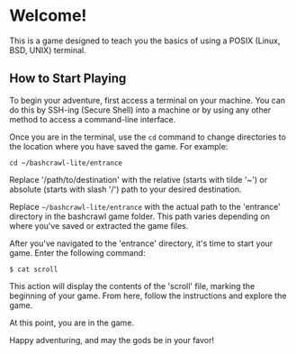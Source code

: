 # Welcome!

This is a game designed to teach you the basics of using a POSIX (Linux, BSD, UNIX) terminal.

## How to Start Playing

To begin your adventure, first access a terminal on your machine. You can do this by SSH-ing (Secure Shell) into a machine or by using any other method to access a command-line interface.

Once you are in the terminal, use the `cd` command to change directories to the location where you have saved the game. For example:

```
cd ~/bashcrawl-lite/entrance
```

Replace '/path/to/destination' with the relative (starts with tilde '~') or absolute (starts with slash '/') path to your desired destination.

Replace `~/bashcrawl-lite/entrance` with the actual path to the 'entrance' directory in the bashcrawl game folder. This path varies depending on where you've saved or extracted the game files.

After you've navigated to the 'entrance' directory, it's time to start your game. Enter the following command:

```
$ cat scroll
```

This action will display the contents of the 'scroll' file, marking the beginning of your game. From here, follow the instructions and explore the game.

At this point, you are in the game.

Happy adventuring, and may the gods be in your favor!


